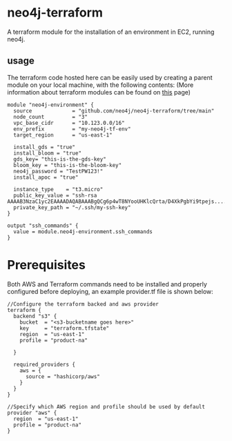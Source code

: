 # neo4j-terraform

A terraform module for the installation of an environment in EC2, running neo4j.

## usage
The terraform code hosted here can be easily used by creating a parent module on your local machine, with the following contents:
(More information about terraform modules can be found on [this](https://developer.hashicorp.com/terraform/language/modules) page)

~~~
module "neo4j-environment" {
  source             = "github.com/neo4j/neo4j-terraform/tree/main"
  node_count         = "3"
  vpc_base_cidr      = "10.123.0.0/16"
  env_prefix         = "my-neo4j-tf-env"
  target_region      = "us-east-1"

  install_gds = "true"
  install_bloom = "true"
  gds_key= "this-is-the-gds-key"
  bloom_key = "this-is-the-bloom-key"
  neo4j_password = "TestPW123!"
  install_apoc = "true"

  instance_type    = "t3.micro"
  public_key_value = "ssh-rsa AAAAB3NzaC1yc2EAAAADAQABAAABgQCg6p4wT8NYooUHKlcQrta/D4XkPgbYi9tpejs.....="
  private_key_path = "~/.ssh/my-ssh-key"
}

output "ssh_commands" {
  value = module.neo4j-environment.ssh_commands
}
~~~

# Prerequisites

Both AWS and Terraform commands need to be installed and properly configured before deploying, an example provider.tf file is shown below:

~~~
//Configure the terraform backed and aws provider
terraform {
  backend "s3" {
    bucket  = "<s3-bucketname goes here>"
    key     = "terraform.tfstate"
    region  = "us-east-1"
    profile = "product-na"

  }

  required_providers {
    aws = {
      source = "hashicorp/aws"
    }
  }
}

//Specify which AWS region and profile should be used by default
provider "aws" {
  region  = "us-east-1"
  profile = "product-na"
}
~~~
